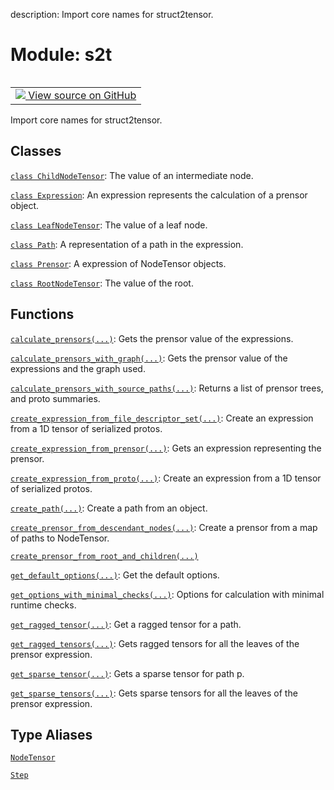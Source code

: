 description: Import core names for struct2tensor.

<div itemscope itemtype="http://developers.google.com/ReferenceObject">
<meta itemprop="name" content="s2t" />
<meta itemprop="path" content="Stable" />
</div>

# Module: s2t

<!-- Insert buttons and diff -->

<table class="tfo-notebook-buttons tfo-api nocontent" align="left">
<td>
  <a target="_blank" href="https://github.com/google/struct2tensor/blob/master/struct2tensor/__init__.py">
    <img src="https://www.tensorflow.org/images/GitHub-Mark-32px.png" />
    View source on GitHub
  </a>
</td>
</table>



Import core names for struct2tensor.



## Classes

[`class ChildNodeTensor`](./s2t/ChildNodeTensor.md): The value of an intermediate node.

[`class Expression`](./s2t/Expression.md): An expression represents the calculation of a prensor object.

[`class LeafNodeTensor`](./s2t/LeafNodeTensor.md): The value of a leaf node.

[`class Path`](./s2t/Path.md): A representation of a path in the expression.

[`class Prensor`](./s2t/Prensor.md): A expression of NodeTensor objects.

[`class RootNodeTensor`](./s2t/RootNodeTensor.md): The value of the root.

## Functions

[`calculate_prensors(...)`](./s2t/calculate_prensors.md): Gets the prensor value of the expressions.

[`calculate_prensors_with_graph(...)`](./s2t/calculate_prensors_with_graph.md): Gets the prensor value of the expressions and the graph used.

[`calculate_prensors_with_source_paths(...)`](./s2t/calculate_prensors_with_source_paths.md): Returns a list of prensor trees, and proto summaries.

[`create_expression_from_file_descriptor_set(...)`](./s2t/create_expression_from_file_descriptor_set.md): Create an expression from a 1D tensor of serialized protos.

[`create_expression_from_prensor(...)`](./s2t/create_expression_from_prensor.md): Gets an expression representing the prensor.

[`create_expression_from_proto(...)`](./s2t/create_expression_from_proto.md): Create an expression from a 1D tensor of serialized protos.

[`create_path(...)`](./s2t/create_path.md): Create a path from an object.

[`create_prensor_from_descendant_nodes(...)`](./s2t/create_prensor_from_descendant_nodes.md): Create a prensor from a map of paths to NodeTensor.

[`create_prensor_from_root_and_children(...)`](./s2t/create_prensor_from_root_and_children.md)

[`get_default_options(...)`](./s2t/get_default_options.md): Get the default options.

[`get_options_with_minimal_checks(...)`](./s2t/get_options_with_minimal_checks.md): Options for calculation with minimal runtime checks.

[`get_ragged_tensor(...)`](./s2t/get_ragged_tensor.md): Get a ragged tensor for a path.

[`get_ragged_tensors(...)`](./s2t/get_ragged_tensors.md): Gets ragged tensors for all the leaves of the prensor expression.

[`get_sparse_tensor(...)`](./s2t/get_sparse_tensor.md): Gets a sparse tensor for path p.

[`get_sparse_tensors(...)`](./s2t/get_sparse_tensors.md): Gets sparse tensors for all the leaves of the prensor expression.

## Type Aliases

[`NodeTensor`](./s2t/NodeTensor.md)

[`Step`](./s2t/Step.md)

